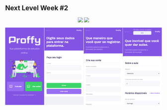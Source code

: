 ## Next Level Week #2 

<div align="center">

  ![](https://img.shields.io/badge/Back--End-NodeJS-brightgreen)
  ![](https://img.shields.io/badge/Front--End-ReactJS-brightgreen)

</div>

<div align="center">
  <img src="./Proffy.png"/>
</div>